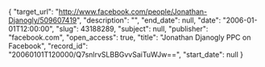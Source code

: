 {
  "target_url": "http://www.facebook.com/people/Jonathan-Djanogly/509607419", 
  "description": "", 
  "end_date": null, 
  "date": "2006-01-01T12:00:00", 
  "slug": 43188289, 
  "subject": null, 
  "publisher": "facebook.com", 
  "open_access": true, 
  "title": "Jonathan Djanogly PPC on Facebook", 
  "record_id": "20060101T120000/Q7snlrvSLBBGvvSaiTuWJw==", 
  "start_date": null
}

